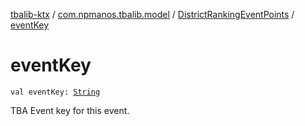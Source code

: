 [tbalib-ktx](../../index.md) / [com.npmanos.tbalib.model](../index.md) / [DistrictRankingEventPoints](index.md) / [eventKey](./event-key.md)

# eventKey

`val eventKey: `[`String`](https://kotlinlang.org/api/latest/jvm/stdlib/kotlin/-string/index.html)

TBA Event key for this event.

